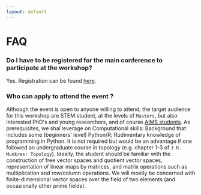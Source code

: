 ```yaml
---
layout: default
---
```


# FAQ

### Do I have to be registered for the main conference to participate at the workshop?
Yes. Registration can be found [here](https://forms.office.com/pages/responsepage.aspx?id=6IW_BWzwEUe-0OVajAezTLde7uP09t1OvWn4hSgwq89UQ0g3TlE0S1VSWjNPTkxVRzU4VkNEMEk2MC4u). 



### Who can apply to attend the event ?
Although the event is open to anyone willing to attend, the target audience for this workshop are STEM student,  at the levels of `Masters`, but also interested PhD's and young researchers, and of course [AIMS students](https://aims.ac.za/). As prerequisites, we shal leverage on Computational skills: Background that includes some (beginners' level) Python/R; Rudimentary knowledge of programming in Python. It is not required but would be an advantage if one followed an undergraduate course in topology (e.g. chapter 1-3 of `J.R. Munkres: Topology`). Ideally, the student should be familiar with the construction of free vector spaces and quotient vector spaces, representation of linear maps by matrices, and matrix operations such as multiplication and row/column operations. We will mostly be concerned with finite-dimensional vector spaces over the field of two elements (and occasionally other prime fields).
 

